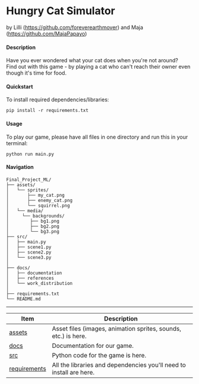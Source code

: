 # Hungry Cat Simulator 
by Lilli (https://github.com/foreverearthmover) and Maja (https://github.com/MajaPapayo)

#### Description
Have you ever wondered what your cat does when you're not around?  
Find out with this game - by playing a cat who can't reach their owner even though it's time for food.  

#### Quickstart
To install required dependencies/libraries:

    pip install -r requirements.txt


#### Usage
To play our game, please have all files in one directory and run this in your terminal:

    python run main.py

#### Navigation

```
Final_Project_ML/
├── assets/
│   └── sprites/
│       ├── my_cat.png
│       ├── enemy_cat.png
│       └── squirrel.png
│   └── media/
│     └── backgrounds/
│        ├── bg1.png
│        ├── bg2.png
│        └── bg3.png
├── src/
│   ├── main.py
│   ├── scene1.py
│   ├── scene2.py
│   └── scene3.py
│
├── docs/
│   ├── documentation
│   ├── references
│   └── work_distribution
│
├── requirements.txt
└── README.md
```
---
  
| Item                               | Description                                                         |
|------------------------------------|---------------------------------------------------------------------|
| [assets](./assets)                 | Asset files (images, animation sprites, sounds, etc.) is here.      |
| [docs](./docs)                     | Documentation for our game.                                         |
| [src](./src)                       | Python code for the game is here.                                   |  
| [requirements](./requirements.txt) | All the libraries and dependencies you'll need to install are here. |